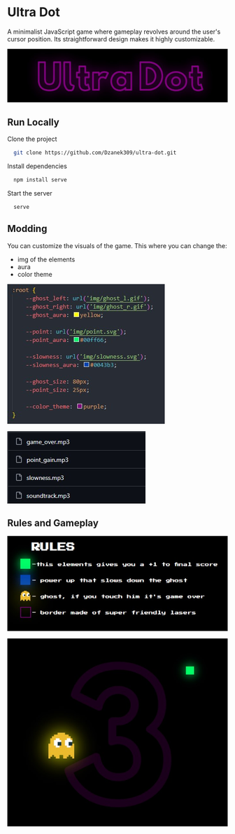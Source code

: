 
# Ultra Dot

A minimalist JavaScript game where gameplay revolves around the user's cursor position. Its straightforward design makes it highly customizable.


![Logo](README/screenshot_title.jpg)


## Run Locally

Clone the project

```bash
  git clone https://github.com/Dzanek309/ultra-dot.git
```
Install dependencies

```bash
  npm install serve
```

Start the server

```bash
  serve
```

## Modding

You can customize the visuals of the game.
This where you can change the:
- img of the elements
- aura
- color theme

![App Screenshot](README/screenshot_modding.jpg)

![App Screenshot](README/screenshot_audio.jpg)
## Rules and Gameplay

![App Screenshot](README/screenshot_rules.jpg)

![App Screenshot](README/screenshot_gameplay.jpg)


